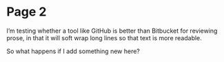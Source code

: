 # Page 2

I’m testing whether a tool like GitHub is better than Bitbucket for reviewing prose, in that it will soft wrap long lines so that text is more readable.

So what happens if I add something new here?
